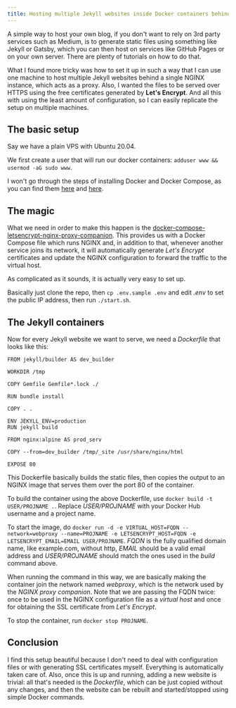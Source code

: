 ```yaml
---
title: Hosting multiple Jekyll websites inside Docker containers behind NGINX
---
```


A simple way to host your own blog, if you don't want to rely on 3rd party services such as Medium, is to generate static files using something like Jekyll or Gatsby, which you can then host on services like GitHub Pages or on your own server. There are plenty of tutorials on how to do that.

What I found more tricky was how to set it up in such a way that I can use one machine to host multiple Jekyll websites behind a single NGINX instance, which acts as a proxy. Also, I wanted the files to be served over HTTPS using the free certificates generated by **Let's Encrypt**. And all this with using the least amount of configuration, so I can easily replicate the setup on multiple machines.

## The basic setup

Say we have a plain VPS with Ubuntu 20.04.

We first create a user that will run our docker containers: `adduser www && usermod -aG sudo www`.

I won't go through the steps of installing Docker and Docker Compose, as you can find them <a href="https://www.digitalocean.com/community/tutorials/how-to-install-and-use-docker-on-ubuntu-20-04">here</a> and <a href="https://docs.docker.com/compose/install/">here</a>.

## The magic

What we need in order to make this happen is the <a href="https://github.com/evertramos/docker-compose-letsencrypt-nginx-proxy-companion">docker-compose-letsencrypt-nginx-proxy-companion</a>. This provides us with a Docker Compose file which runs NGINX and, in addition to that, whenever another service joins its network, it will automatically generate *Let's Encrypt* certificates and update the NGINX configuration to forward the traffic to the virtual host.

As complicated as it sounds, it is actually very easy to set up.

Basically just clone the repo, then `cp .env.sample .env` and edit *.env* to set the public IP address, then run `./start.sh`.

## The Jekyll containers

Now for every Jekyll website we want to serve, we need a *Dockerfile* that looks like this:

```
FROM jekyll/builder AS dev_builder

WORKDIR /tmp

COPY Gemfile Gemfile*.lock ./

RUN bundle install

COPY . .

ENV JEKYLL_ENV=production
RUN jekyll build

FROM nginx:alpine AS prod_serv

COPY --from=dev_builder /tmp/_site /usr/share/nginx/html

EXPOSE 80
```

This Dockerfile basically builds the static files, then copies the output to an NGINX image that serves them over the port 80 of the container.

To build the container using the above Dockerfile, use `docker build -t USER/PROJNAME .`. Replace *USER/PROJNAME* with your Docker Hub username and a project name.

To start the image, do `docker run -d -e VIRTUAL_HOST=FQDN --network=webproxy --name=PROJNAME -e LETSENCRYPT_HOST=FQDN -e LETSENCRYPT_EMAIL=EMAIL USER/PROJNAME`. *FQDN* is the fully qualified domain name, like example.com, without http, *EMAIL* should be a valid email address and *USER/PROJNAME* should match the ones used in the *build* command above.

When running the command in this way, we are basically making the container join the network named *webproxy*, which is the network used by the *NGINX proxy companion*. Note that we are passing the FQDN twice: once to be used in the NGINX configuration file as a *virtual host* and once for obtaining the SSL certificate from *Let's Encrypt*.

To stop the container, run `docker stop PROJNAME`.

## Conclusion

I find this setup beautiful because I don't need to deal with configuration files or with generating SSL certificates myself. Everything is automatically taken care of. Also, once this is up and running, adding a new website is trivial: all that's needed is the *Dockerfile*, which can be just copied without any changes, and then the website can be rebuilt and started/stopped using simple Docker commands.
